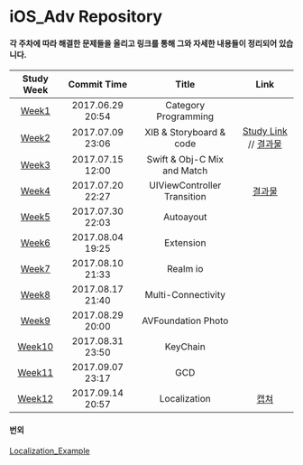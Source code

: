 # iOS_Adv Repository

#### 각 주차에 따라 해결한 문제들을 올리고 링크를 통해 그와 자세한 내용들이 정리되어 있습니다. 


| Study Week |   Commit Time    |        Title         | Link |
| :--------: | :--------------: | :------------------: | :--: |
|  [Week1](https://github.com/Yongjai/iOS_Adv/tree/master/Week1) | 2017.06.29 20:54 | Category Programming |      |
|  [Week2](https://github.com/Yongjai/iOS_Adv/tree/master/Week2) | 2017.07.09 23:06 | XIB & Storyboard & code |   [Study Link](https://github.com/Yongjai/TIL/blob/master/iOS/Objective-C/StoryboardvsNIBsvsCode.md/) // [결과물](https://github.com/Yongjai/iOS_Adv/blob/master/img/Calendar.png)  |
|  [Week3](https://github.com/Yongjai/iOS_Adv/tree/master/Week3) | 2017.07.15 12:00 | Swift & Obj-C Mix and Match |     |
|  [Week4](https://github.com/Yongjai/iOS_Adv/tree/master/Week4) | 2017.07.20 22:27 | UIViewController Transition |  [결과물](https://github.com/Yongjai/iOS_Adv/blob/master/img/Week4demo.gif)   |
|  [Week5](https://github.com/Yongjai/iOS_Adv/tree/master/Week5) | 2017.07.30 22:03 | Autoayout |      |
|  [Week6](https://github.com/Yongjai/iOS_Adv/tree/master/Week6) | 2017.08.04 19:25 | Extension |      |
|  [Week7](https://github.com/Yongjai/iOS_Adv/tree/master/Week7) | 2017.08.10 21:33 | Realm io |      |
|  [Week8](https://github.com/Yongjai/iOS_Adv/tree/master/Week8) | 2017.08.17 21:40 | Multi-Connectivity |      |
|  [Week9](https://github.com/Yongjai/iOS_Adv/tree/master/Week9) | 2017.08.29 20:00 | AVFoundation Photo |      |
|  [Week10](https://github.com/Yongjai/iOS_Adv/tree/master/Week10) | 2017.08.31 23:50 | KeyChain |      |
|  [Week11](https://github.com/Yongjai/iOS_Adv/tree/master/Week11) | 2017.09.07 23:17 | GCD |      |
|  [Week12](https://github.com/Yongjai/iOS_Adv/tree/master/Week12) | 2017.09.14 20:57 | Localization |   [캡쳐](https://github.com/Yongjai/iOS_Adv/blob/master/img/Localization.png)   |

#### 번외
[Localization_Example](https://github.com/Yongjai/iOS_Adv/tree/master/Localization_Example)

